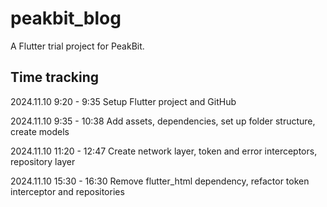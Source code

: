 # peakbit_blog

A Flutter trial project for PeakBit.

## Time tracking

2024.11.10 9:20 - 9:35 Setup Flutter project and GitHub

2024.11.10 9:35 - 10:38 Add assets, dependencies, set up folder structure, create models

2024.11.10 11:20 - 12:47 Create network layer, token and error interceptors, repository layer

2024.11.10 15:30 - 16:30 Remove flutter_html dependency, refactor token interceptor and repositories
